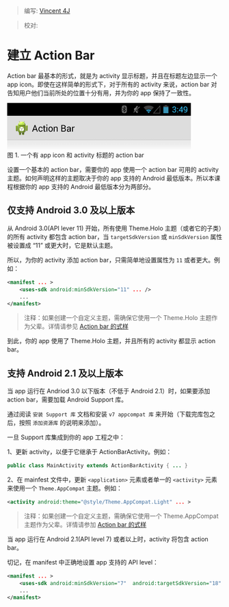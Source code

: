 > 编写: [Vincent 4J](http://github.com/vincent4j)

> 校对:

# 建立 Action Bar

Action bar 最基本的形式，就是为 activity 显示标题，并且在标题左边显示一个 app icon。即使在这样简单的形式下，对于所有的 activity 来说，action bar 对告知用户他们当前所处的位置十分有用，并为你的 app 保持了一致性。  
  
![actionbar-basic](actionbar-basic.png)     
图 1. 一个有 app icon 和 activity 标题的 action bar

设置一个基本的 action bar，需要你的 app 使用一个 action bar 可用的 activity 主题。如何声明这样的主题取决于你的 app 支持的 Android 最低版本。所以本课程根据你的 app 支持的 Android 最低版本分为两部分。

## 仅支持 Android 3.0 及以上版本

从 Android 3.0(API lever 11) 开始，所有使用 Theme.Holo 主题（或者它的子类）的所有 activity 都包含 action bar，当 `targetSdkVersion` 或 `minSdkVersion` 属性被设置成 “11” 或更大时，它是默认主题。

所以，为你的 activity 添加 action bar，只需简单地设置属性为 `11` 或者更大。例如：

```xml
<manifest ... >
    <uses-sdk android:minSdkVersion="11" ... />
    ...
</manifest>
```

>注释：如果创建一个自定义主题，需确保它使用一个 Theme.Holo 主题作为父辈。详情请参见 [Action bar 的式样](styling.md)

到此，你的 app 使用了 Theme.Holo 主题，并且所有的 activity 都显示 action bar。

## 支持 Android 2.1 及以上版本

当 app 运行在 Andriod 3.0 以下版本（不低于 Android 2.1）时，如果要添加 action bar，需要加载 Android Support 库。

通过阅读 `安装 Support 库` 文档和安装 `v7 appcompat 库` 来开始（下载完库包之后，按照 `添加资源库` 的说明来添加）。

一旦 Support 库集成到你的 app 工程之中：

1、更新 activity，以便于它继承于 ActionBarActivity。例如：

```java    
public class MainActivity extends ActionBarActivity { ... }     
```  

2、在 mainfest 文件中，更新 `<application>` 元素或者单一的 `<activity>` 元素来使用一个 `Theme.AppCompat` 主题。例如：

```xml
<activity android:theme="@style/Theme.AppCompat.Light" ... >
```

>注释：如果创建一个自定义主题，需确保它使用一个 Theme.AppCompat 主题作为父辈。详情请参加 [Action bar 的式样](styling.md)

当 app 运行在 Android 2.1(API level 7) 或者以上时，activity 将包含 action bar。

切记，在 manifest 中正确地设置 app 支持的 API level：

```xml
<manifest ... >
    <uses-sdk android:minSdkVersion="7"  android:targetSdkVersion="18" />
    ...
</manifest>
```

